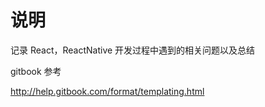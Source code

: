 # 说明
记录 React，ReactNative 开发过程中遇到的相关问题以及总结


gitbook 参考

http://help.gitbook.com/format/templating.html
